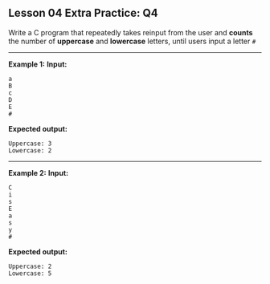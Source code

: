 ## Lesson 04 Extra Practice: Q4
Write a C program that repeatedly takes reinput from the user and **counts** the 
number of **uppercase** and **lowercase** letters, until users input a letter `#`

<hr>

**Example 1:**
**Input:** 
```
a
B
c
D
E
#
```
**Expected output:**
```
Uppercase: 3
Lowercase: 2
```
<hr>

**Example 2:**
**Input:**   
```
C
i
s
E
a
s
y
#
```
**Expected output:**
```
Uppercase: 2
Lowercase: 5
```

